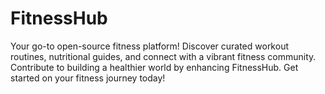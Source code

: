 # FitnessHub
Your go-to open-source fitness platform! Discover curated workout routines, nutritional guides, and connect with a vibrant fitness community. Contribute to building a healthier world by enhancing FitnessHub. Get started on your fitness journey today!
